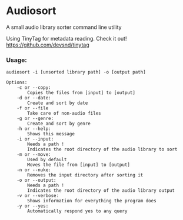 # Audiosort
A small audio library sorter command line utility

Using TinyTag for metadata reading. Check it out! https://github.com/devsnd/tinytag

### Usage:
```
audiosort -i [unsorted library path] -o [output path]

Options:
	-c or --copy:
		Copies the files from [input] to [output]
	-d or --date:
		Create and sort by date
	-f or --file
		Take care of non-audio files
	-g or --genre:
		Create and sort by genre
	-h or --help:
		Shows this message
	-i or --input:
		Needs a path !
		Indicates the root directory of the audio library to sort
	-m or --move:
		Used by default
		Moves the file from [input] to [output]
	-n or --nuke:
		Removes the input directory after sorting it
	-o or --output:
		Needs a path !
		Indicates the root directory of the audio library output
	-v or --verbose:
		Shows information for everything the program does
	-y or --yes:
		Automatically respond yes to any query
```

